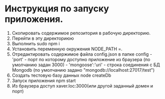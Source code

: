 # Инструкция по запуску приложения.

1. Скопировать содержимое репозитория в рабочую директорию.
2. Перейти в эту директориюю
3. Выполнить
    sudo npm i
4. Установить переменную окружения
    NODE_PATH =.
5. Отредактировать содержимое файла
    config.json в папке config
        - 'port' - порт по которому доступно приложение из браузера (по умолчанию задан 3000)
        - 'mongoose':'uri' - строка соединения с БД Mongodb (по умолчанию задано
            "mongodb://localhost:27017/test")
6. Создать тестовую базу данных
    node createDb
7. Запуск приложения
    npm start
8. Из браузера доступ xaver.loc:3000(или другой заданный домен и порт)